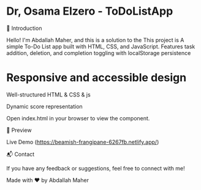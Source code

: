 # Dr, Osama Elzero - ToDoListApp

🌟 Introduction

Hello! I'm Abdallah Maher, and this is a solution to the This project is A  simple To-Do List app built with HTML, CSS, and JavaScript. Features task addition, deletion, and completion toggling with localStorage persistence

 
# Responsive and accessible design

Well-structured HTML & CSS & js

Dynamic score representation


Open index.html in your browser to view the component.

🎨 Preview

Live Demo (https://beamish-frangipane-6267fb.netlify.app/)

📬 Contact

If you have any feedback or suggestions, feel free to connect with me!

Made with ❤️ by Abdallah Maher

